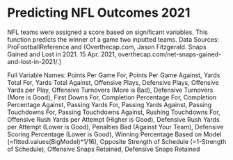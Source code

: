 # Predicting NFL Outcomes 2021
 NFL teams were assigned a score based on significant variables. This function predicts the winner of a game two inputted teams.
Data Sources: ProFootballReference and {Overthecap.com, Jason Fitzgerald. Snaps Gained and Lost in 2021. 15 Apr. 2021, overthecap.com/net-snaps-gained-and-lost-in-2021/.}

Full Variable Names: Points Per Game For, Points Per Game Against, Yards Total For, Yards Total Against, Offensive Plays, Defensive Plays, Offensive Yards per Play, Offensive Turnovers (More is Bad), Defensive Turnovers (More is Good), First Downs For, Completion Percentage For, Completion Percentage Against, Passing Yards For, Passing Yards Against, Passing Touchdowns For, Passing Touchdowns Against, Rushing Touchdowns For, Offensive Rush Yards per Attempt (Higher is Good), Defensive Rush Yards per Attempt (Lower is Good), Penalties Bad (Against Your Team), Defensive Scoring Percentage (Lower is Good), Winning Percentage Based on Model (=fitted.values(BigModel)*1/16), Opposite Strength of Schedule (=1-Strength of Schedule), Offensive Snaps Retained, Defensive Snaps Retained 
